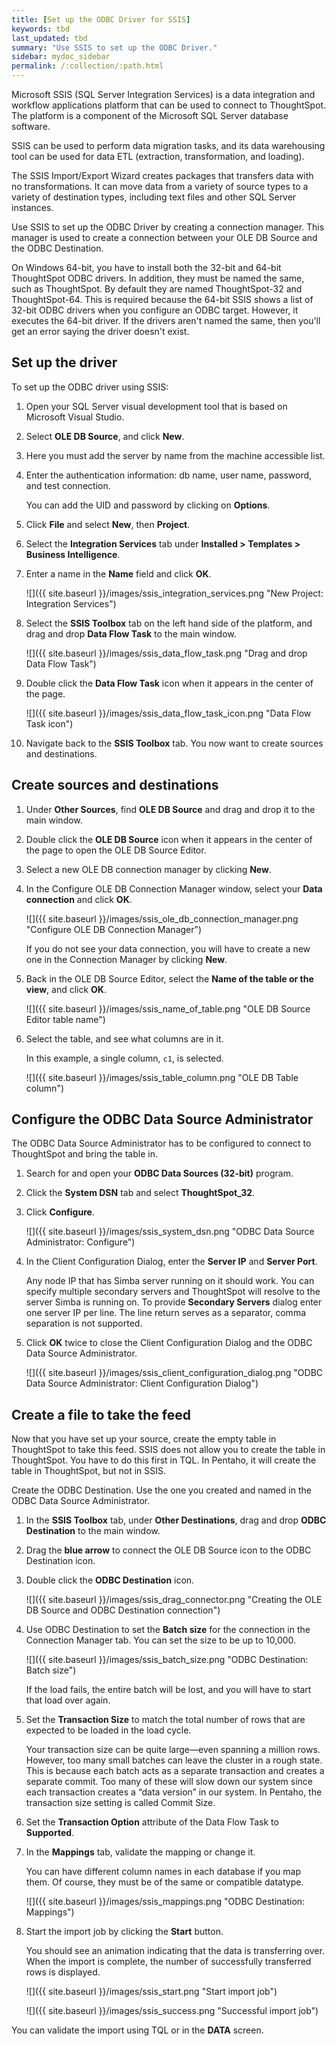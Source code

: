 ```yaml
---
title: [Set up the ODBC Driver for SSIS]
keywords: tbd
last_updated: tbd
summary: "Use SSIS to set up the ODBC Driver."
sidebar: mydoc_sidebar
permalink: /:collection/:path.html
---
```



Microsoft SSIS (SQL Server Integration Services) is a data integration and
workflow applications platform that can be used to connect to ThoughtSpot. The
platform is a component of the Microsoft SQL Server database software.

SSIS can be used to perform data migration tasks, and its data warehousing tool
can be used for data ETL (extraction, transformation, and loading).

The SSIS Import/Export Wizard creates packages that transfers data with no
transformations. It can move data from a variety of source types to a variety of
destination types, including text files and other SQL Server instances.


Use SSIS to set up the ODBC Driver by creating a connection manager. This
manager is used to create a connection between your OLE DB Source and the ODBC
Destination.

On Windows 64-bit, you have to install both the 32-bit and 64-bit ThoughtSpot
ODBC drivers. In addition, they must be named the same, such as ThoughtSpot. By
default they are named ThoughtSpot-32 and ThoughtSpot-64. This is required
because the 64-bit SSIS shows a list of 32-bit ODBC drivers when you configure
an ODBC target. However, it executes the 64-bit driver. If the drivers aren't
named the same, then you'll get an error saying the driver doesn't exist.



## Set up the driver

To set up the ODBC driver using SSIS:

1. Open your SQL Server visual development tool that is based on Microsoft Visual Studio.
2. Select **OLE DB Source**, and click **New**.
3. Here you must add the server by name from the machine accessible list.
4. Enter the authentication information: db name, user name, password, and test connection.

   You can add the UID and password by clicking on **Options**.

5. Click **File** and select **New**, then **Project**.
6. Select the **Integration Services** tab under **Installed > Templates > Business Intelligence**.
7. Enter a name in the **Name** field and click **OK**.

   ![]({{ site.baseurl }}/images/ssis_integration_services.png "New Project: Integration Services")

8. Select the **SSIS Toolbox** tab on the left hand side of the platform, and drag and drop **Data Flow Task** to the main window.

   ![]({{ site.baseurl }}/images/ssis_data_flow_task.png "Drag and drop Data Flow Task")

9. Double click the **Data Flow Task** icon when it appears in the center of the page.

   ![]({{ site.baseurl }}/images/ssis_data_flow_task_icon.png "Data Flow Task icon")

10. Navigate back to the **SSIS Toolbox** tab.
    You now want to create sources and destinations.

## Create sources and destinations

1. Under **Other Sources**, find **OLE DB Source** and drag and drop it to the main window.
2. Double click the **OLE DB Source** icon when it appears in the center of the page to open the OLE DB Source Editor.
3. Select a new OLE DB connection manager by clicking **New**.
4. In the Configure OLE DB Connection Manager window, select your **Data connection** and click **OK**.

     ![]({{ site.baseurl }}/images/ssis_ole_db_connection_manager.png "Configure OLE DB Connection Manager")

     If you do not see your data connection, you will have to create a new one in the Connection Manager by clicking **New**.

5. Back in the OLE DB Source Editor, select the **Name of the table or the view**, and click **OK**.

     ![]({{ site.baseurl }}/images/ssis_name_of_table.png "OLE DB Source Editor table name")

6. Select the table, and see what columns are in it.

    In this example, a single column, `c1`, is selected.

     ![]({{ site.baseurl }}/images/ssis_table_column.png "OLE DB Table column")


## Configure the ODBC Data Source Administrator

The ODBC Data Source Administrator has to be configured to connect to ThoughtSpot and bring the table in.

1. Search for and open your **ODBC Data Sources (32-bit)** program.
2. Click the **System DSN** tab and select **ThoughtSpot_32**.
3. Click **Configure**.

    ![]({{ site.baseurl }}/images/ssis_system_dsn.png "ODBC Data Source Administrator: Configure")

4.  In the Client Configuration Dialog, enter the **Server IP** and **Server Port**.

      Any node IP that has Simba server running on it should work. You can specify multiple secondary servers and ThoughtSpot will resolve to the server Simba is running on. To provide  **Secondary Servers** dialog enter one server IP per line. The line return serves as a separator, comma separation is not supported.

5. Click **OK** twice to close the Client Configuration Dialog and the ODBC Data Source Administrator.

    ![]({{ site.baseurl }}/images/ssis_client_configuration_dialog.png "ODBC Data Source Administrator: Client Configuration Dialog")

## Create a file to take the feed

Now that you have set up your source, create the empty table in ThoughtSpot to take this feed. SSIS does not allow you to create the table in ThoughtSpot. You have to do this first in TQL. In Pentaho, it will create the table in ThoughtSpot, but not in SSIS.

Create the ODBC Destination. Use the one you created and named in the ODBC Data Source Administrator.

1. In the **SSIS Toolbox** tab, under **Other Destinations**, drag and drop **ODBC Destination** to the main window.
2. Drag the **blue arrow** to connect the OLE DB Source icon to the ODBC Destination icon.
3. Double click the **ODBC Destination** icon.

     ![]({{ site.baseurl }}/images/ssis_drag_connector.png "Creating the OLE DB Source and ODBC Destination connection")

4. Use ODBC Destination to set the **Batch size** for the connection in the Connection Manager tab. You can set the size to be up to 10,000.

     ![]({{ site.baseurl }}/images/ssis_batch_size.png "ODBC Destination: Batch size")

    If the load fails, the entire batch will be lost, and you will have to start that load over again.

5. Set the **Transaction Size** to match the total number of rows that are expected to be loaded in the load cycle.

    Your transaction size can be quite large—even spanning a million rows. However, too many small batches can leave the cluster in a rough state. This is because each batch acts as a separate transaction and creates a separate commit. Too many of these will slow down our system since each transaction creates a “data version” in our system. In Pentaho, the transaction size setting is called Commit Size.

6. Set the **Transaction Option** attribute of the Data Flow Task to **Supported**.
7. In the **Mappings** tab, validate the mapping or change it.

   You can have different column names in each database if you map them. Of course, they must be of the same or compatible datatype.

   ![]({{ site.baseurl }}/images/ssis_mappings.png "ODBC Destination: Mappings")

8.  Start the import job by clicking the **Start** button.

    You should see an animation indicating that the data is transferring over. When the import is complete, the number of successfully transferred rows is displayed.

     ![]({{ site.baseurl }}/images/ssis_start.png "Start import job")

     ![]({{ site.baseurl }}/images/ssis_success.png "Successful import job")

You can validate the import using TQL or in the **DATA** screen.
